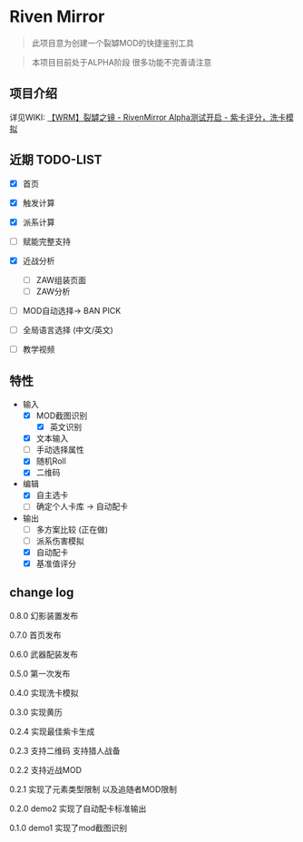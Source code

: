 # Riven Mirror

> 此项目意为创建一个裂罅MOD的快捷鉴别工具

> 本项目目前处于ALPHA阶段 很多功能不完善请注意

## 项目介绍

详见WIKI: [【WRM】裂罅之镜 - RivenMirror Alpha测试开启 - 紫卡评分，洗卡模拟](https://gitee.com/pa001024/riven-mirror/wikis/%E3%80%90WRM%E3%80%91%E8%A3%82%E7%BD%85%E4%B9%8B%E9%95%9C%20-%20RivenMirror%20Alpha%E6%B5%8B%E8%AF%95%E5%BC%80%E5%90%AF%20-%20%E7%B4%AB%E5%8D%A1%E8%AF%84%E5%88%86%EF%BC%8C%E6%B4%97%E5%8D%A1%E6%A8%A1%E6%8B%9F)

## 近期 TODO-LIST

- [X] 首页
- [x] 触发计算
- [x] 派系计算
- [ ] 赋能完整支持
- [x] 近战分析
  - [ ] ZAW组装页面
  - [ ] ZAW分析
- [ ] MOD自动选择-> BAN PICK
- [ ] 全局语言选择 (中文/英文)
- [ ] 教学视频


## 特性
- 输入
  - [x] MOD截图识别
    - [x] 英文识别
  - [x] 文本输入
  - [ ] 手动选择属性
  - [x] 随机Roll
  - [x] 二维码
- 编辑
  - [x] 自主选卡
  - [ ] 确定个人卡库 -> 自动配卡
- 输出
  - [ ] 多方案比较 (正在做)
  - [ ] 派系伤害模拟
  - [x] 自动配卡
  - [x] 基准值评分

## change log

0.8.0 幻影装置发布

0.7.0 首页发布

0.6.0 武器配装发布

0.5.0 第一次发布

0.4.0 实现洗卡模拟

0.3.0 实现黄历

0.2.4 实现最佳紫卡生成

0.2.3 支持二维码 支持猎人战备

0.2.2 支持近战MOD

0.2.1 实现了元素类型限制 以及追随者MOD限制

0.2.0 demo2 实现了自动配卡标准输出

0.1.0 demo1 实现了mod截图识别
